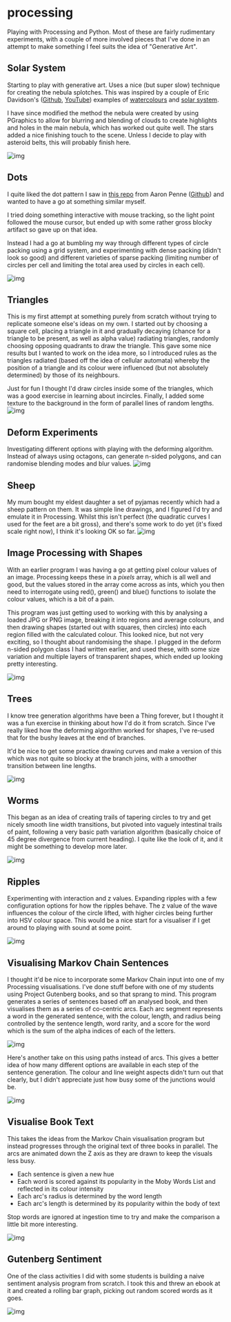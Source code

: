 # processing
Playing with Processing and Python. Most of these are fairly rudimentary experiments, with a couple of more involved pieces that I've done in an attempt to make something I feel suits the idea of "Generative Art".

## Solar System
Starting to play with generative art. Uses a nice (but super slow) technique for creating the nebula splotches. This was inspired by a couple of Eric Davidson's ([Github](https://github.com/erdavids), [YouTube](https://www.youtube.com/channel/UCUrmX3SvpPerq-KAfGBrgGQ)) examples of [watercolours](https://github.com/erdavids/WatercolorClouds) and [solar system](https://github.com/erdavids/Generative-Space-System).

I have since modified the method the nebula were created by using PGraphics to allow for blurring and blending of clouds to create highlights and holes in the main nebula, which has worked out quite well. The stars added a nice finishing touch to the scene. Unless I decide to play with asteroid belts, this will probably finish here.

![img](pics/solar_system_74.png)

## Dots
I quite liked the dot pattern I saw in [this repo](https://github.com/aaronpenne/generative_art/tree/master/dots) from Aaron Penne ([Github](https://github.com/aaronpenne)) and wanted to have a go at something similar myself.

I tried doing something interactive with mouse tracking, so the light point followed the mouse cursor, but ended up with some rather gross blocky artifact so gave up on that idea.

Instead I had a go at bumbling my way through different types of circle packing using a grid system, and experimenting with dense packing (didn't look so good) and different varieties of sparse packing (limiting number of circles per cell and limiting the total area used by circles in each cell).

![img](pics/dots.png)

## Triangles
This is my first attempt at something purely from scratch without trying to replicate someone else's ideas on my own. I started out by choosing a square cell, placing a triangle in it and gradually decaying (chance for a triangle to be present, as well as alpha value) radiating triangles, randomly choosing opposing quadrants to draw the triangle. This gave some nice results but I wanted to work on the idea more, so I introduced rules as the triangles radiated (based off the idea of cellular automata) whereby the position of a triangle and its colour were influenced (but not absolutely determined) by those of its neighbours.

Just for fun I thought I'd draw circles inside some of the triangles, which was a good exercise in learning about incircles. Finally, I added some texture to the background in the form of parallel lines of random lengths.
![img](pics/tri10.png)

## Deform Experiments
Investigating different options with playing with the deforming algorithm. Instead of always using octagons, can generate n-sided polygons, and can randomise blending modes and blur values.
![img](pics/deform_exp.png)

## Sheep
My mum bought my eldest daughter a set of pyjamas recently which had a sheep pattern on them. It was simple line drawings, and I figured I'd try and emulate it in Processing. Whilst this isn't perfect (the quadratic curves I used for the feet are a bit gross), and there's some work to do yet (it's fixed scale right now), I think it's looking OK so far.
![img](pics/sheeps.png)

## Image Processing with Shapes
With an earlier program I was having a go at getting pixel colour values of an image. Processing keeps these in a *pixels* array, which is all well and good, but the values stored in the array come across as ints, which you then need to interrogate using red(), green() and blue() functions to isolate the colour values, which is a bit of a pain.

This program was just getting used to working with this by analysing a loaded JPG or PNG image, breaking it into regions and average colours, and then drawing shapes (started out with squares, then circles) into each region filled with the calculated colour. This looked nice, but not very exciting, so I thought about randomising the shape. I plugged in the deform n-sided polygon class I had written earlier, and used these, with some size variation and multiple layers of transparent shapes, which ended up looking pretty interesting.

![img](pics/carton_enc.gif)

## Trees
I know tree generation algorithms have been a Thing forever, but I thought it was a fun exercise in thinking about how I'd do it from scratch. Since I've really liked how the deforming algorithm worked for shapes, I've re-used that for the bushy leaves at the end of branches.

It'd be nice to get some practice drawing curves and make a version of this which was not quite so blocky at the branch joins, with a smoother transition between line lengths.

![img](pics/trees.png)

## Worms
This began as an idea of creating trails of tapering circles to try and get nicely smooth line width transitions, but pivoted into vaguely intestinal trails of paint, following a very basic path variation algorithm (basically choice of 45 degree divergence from current heading). I quite like the look of it, and it might be something to develop more later.

![img](pics/worms.png)

## Ripples
Experimenting with interaction and z values. Expanding ripples with a few configuration options for how the ripples behave. The z value of the wave influences the colour of the circle lifted, with higher circles being further into HSV colour space. This would be a nice start for a visualiser if I get around to playing with sound at some point.

![img](pics/ripples.gif)

## Visualising Markov Chain Sentences
I thought it'd be nice to incorporate some Markov Chain input into one of my Processing visualisations. I've done stuff before with one of my students using Project Gutenberg books, and so that sprang to mind. This program generates a series of sentences based off an analysed book, and then visualises them as a series of co-centric arcs. Each arc segment represents a word in the generated sentence, with the colour, length, and radius being controlled by the sentence length, word rarity, and a score for the word which is the sum of the alpha indices of each of the letters.

![img](pics/markov.png)

Here's another take on this using paths instead of arcs. This gives a better idea of how many different options are available in each step of the sentence generation. The colour and line weight aspects didn't turn out that clearly, but I didn't appreciate just how busy some of the junctions would be.

![img](pics/markov_paths.png)

## Visualise Book Text
This takes the ideas from the Markov Chain visualisation program but instead progresses through the original text of three books in parallel. The arcs are animated down the Z axis as they are drawn to keep the visuals less busy.
- Each sentence is given a new hue
- Each word is scored against its popularity in the Moby Words List and reflected in its colour intensity
- Each arc's radius is determined by the word length
- Each arc's length is determined by its popularity within the body of text

Stop words are ignored at ingestion time to try and make the comparison a little bit more interesting.

![img](pics/visualise.png)

## Gutenberg Sentiment
One of the class activities I did with some students is building a naive sentiment analysis program from scratch. I took this and threw an ebook at it and created a rolling bar graph, picking out random scored words as it goes.

![img](pics/video_zarathustra.gif)